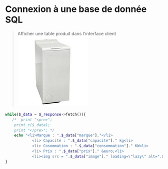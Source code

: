 # Connexion à une base de donnée SQL
> Afficher une table produit dans l'interface client
![machine](./asset/machine.jpg)

```php
while($_data = $_response->fetch()){
   /*  print "<pre>";
    print_r($_data);
    print "</pre>"; */
    echo "<li>Marque : ".$_data["marque"]."</li>
            <li> Capacité : ".$_data["capacite"]." kg<li>
            <li> Cosommation : ".$_data["consommation"]." KW<li>
            <li> Prix : ".$_data["prix"]." &euro;<li>
            <li><img src = ".$_data["image"]." loading=\"lazy\" alt=".$_data["marque"]."><li>";
}

```